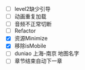 - [ ] level2缺少引导
- [ ] 动画重复加载
- [ ] 音频不正常切断
- [ ] Refactor
- [x] 资源Minimize
- [x] 移除isMobile
- [ ] duniao 上海-南京 地图名字
- [ ] 章节结束自动下一章
